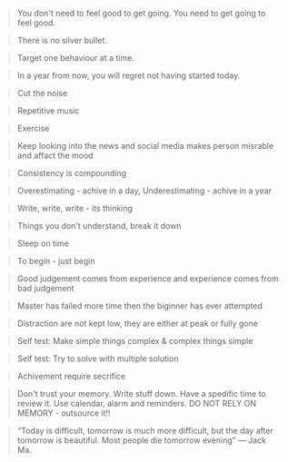 >You don't need to feel good to get going. You need to get going to feel good.

>There is no silver bullet.

>Target one behaviour at a time.

>In a year from now, you will regret not having started today.

>Cut the noise

>Repetitive music

>Exercise

>Keep looking into the news and social media makes person misrable and affact the mood

>Consistency is compounding

>Overestimating - achive in a day, Underestimating - achive in a year

>Write, write, write  - its thinking

>Things you don't understand, break it down

>Sleep on time

>To begin  - just begin

>Good judgement comes from experience and experience comes from bad judgement

>Master has failed more time then the biginner has ever attempted

>Distraction are not kept low, they are either at peak or fully gone

>Self test: Make simple things complex & complex things simple

>Self test: Try to solve with multiple solution

>Achivement require secrifice

> Don't trust your memory. Write stuff down. Have a spedific time to review it. Use calendar, alarm and reminders. DO NOT RELY ON MEMORY - outsource it!!

> “Today is difficult, tomorrow is much more difficult, but the day after tomorrow is beautiful.
Most people die tomorrow evening”  — Jack Ma.

